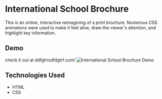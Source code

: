 # International School Brochure
This is an online, interactive reimagining of a print brochure. Numerous CSS animations were used to make it feel alive, draw the viewer's attention, and highlight key information.

## Demo
check it out at ddfghrsdfdgtrf.com!
![International School Brochure Demo](demo/internationalSchoolBrochureDemo.gif)

## Technologies Used
* HTML
* CSS

